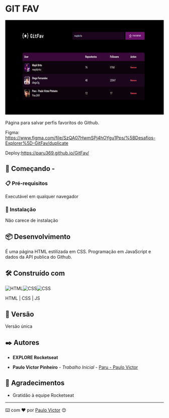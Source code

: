 # GIT FAV


<img height="300px" src="https://github.com/Paru369/GitFav/blob/main/assets/screenshot.png"> 

Página para salvar perfis favoritos do Github.

Figma: https://www.figma.com/file/SzQA07HwmSPj4hOYgu1Pps/%5BDesafios-Explorer%5D-GitFav/duplicate


Deploy:https://paru369.github.io/GitFav/



## 🚀 Começando - 



### 📋 Pré-requisitos

Executável em qualquer navegador

### 🔧 Instalação

Não carece de instalação

## 📦 Desenvolvimento

É uma página HTML estilizada em CSS. Programação em JavaScript e dados da API publica do Github.

## 🛠️ Construído com

<img align="center" alt="HTML" height="30" width="40" src="https://cdn.worldvectorlogo.com/logos/html-1.svg"><img align="center" alt="CSS" height="30" width="40" src="https://cdn.worldvectorlogo.com/logos/css-3.svg"><img align="center" alt="CSS" height="30" width="40" src="https://cdn.worldvectorlogo.com/logos/javascript-1.svg">


HTML | CSS | JS

## 📌 Versão

Versão única

## ✒️ Autores

 * **EXPLORE Rocketseat**

* **Paulo Victor Pinheiro** - *Trabalho Inicial* - [Paru - Paulo Victor](https://www.linkedin.com/in/paulo-pinheiro-4a94b0150/)




## 🎁 Agradecimentos

* Gratidão à equipe Rocketseat


---
⌨️ com ❤️ por [Paulo Victor](https://gist.github.com/Paru369) 😊
